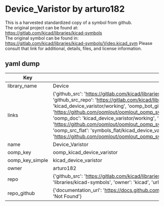 # Device_Varistor by arturo182  
This is a harvested standardized copy of a symbol from github.  
The original project can be found at:  
https://gitlab.com/kicad/libraries/kicad-symbols  
The original symbol can be found in:
https://gitlab.com/kicad/libraries/kicad-symbols/Video.kicad_sym
Please consult that link for additional, details, files, and license information.  
## yaml dump  
| Key | Value |  
| --- | --- |  
| library_name | Device |  
| links | {'github_src': 'https://gitlab.com/kicad/libraries/kicad-symbols/Video.kicad_sym', 'github_src_repo': 'https://gitlab.com/kicad/libraries/kicad-symbols', 'oomp_bot': 'kicad_device_varistor/working', 'oomp_bot_github': 'https://github.com/oomlout/oomlout_oomp_symbol_bot/tree/main/kicad_device_varistor/working', 'oomp_doc': 'kicad_device_varistor/working', 'oomp_doc_github': 'https://github.com/oomlout/oomlout_oomp_symbol_doc/tree/main/kicad_device_varistor/working', 'oomp_src_flat': 'symbols_flat/kicad_device_varistor/working', 'oomp_src_flat_github': 'https://github.com/oomlout/oomlout_oomp_symbol_src/tree/main/kicad_device_varistor/working'} |  
| name | Device_Varistor |  
| oomp_key | oomp_kicad_device_varistor |  
| oomp_key_simple | kicad_device_varistor |  
| owner | arturo182 |  
| repo | {'github_src': 'https://gitlab.com/kicad/libraries/kicad-symbols/Video.kicad_sym', 'name': 'libraries/kicad-symbols', 'owner': 'kicad', 'url': 'https://gitlab.com/kicad/libraries/kicad-symbols'} |  
| repo_github | {'documentation_url': 'https://docs.github.com/rest/repos/repos#get-a-repository', 'message': 'Not Found'} |  

